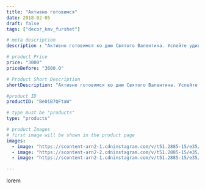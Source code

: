 ```yaml
---
title: "Активно готовимся"
date: 2018-02-05
draft: false
tags: ["decor_kmv_furshet"]

# meta description
description : "Активно готовимся ко дню Святого Валентина. Успейте удивить свои половинки , и вызвать улыбки на лицах родных вам людей."

# product Price
price: "3000"
priceBefore: "3600.0"

# Product Short Description
shortDescription: "Активно готовимся ко дню Святого Валентина. Успейте удивить свои половинки , и вызвать улыбки на лицах родных вам людей."

#product ID
productID: "Be0iB7QFtaW"

# type must be "products"
type: "products"

# product Images
# first image will be shown in the product page
images:
  - image: "https://scontent-arn2-1.cdninstagram.com/v/t51.2885-15/e35/27581802_2027957434116302_5321584223432212480_n.jpg?se=7&tp=1&_nc_ht=scontent-arn2-1.cdninstagram.com&_nc_cat=102&_nc_ohc=Seegzl1_1A8AX8AwFG1&oh=cf63fae0f8534f0584b7a6cb385404d1&oe=6072AA88&ig_cache_key=MTcwODEzODM4Mzc5MTEyODA0Nw%3D%3D.2"
  - image: "https://scontent-arn2-2.cdninstagram.com/v/t51.2885-15/e35/26868857_481955968868561_737118479366225920_n.jpg?se=7&tp=1&_nc_ht=scontent-arn2-2.cdninstagram.com&_nc_cat=105&_nc_ohc=iH9kTGILv7gAX_0SZmg&oh=cc1e3902edf23fa15fa4d96d103de548&oe=60760F6F&ig_cache_key=MTcwODEzODQwMjE5NTc1NTE3Mw%3D%3D.2"
  - image: "https://scontent-arn2-1.cdninstagram.com/v/t51.2885-15/e35/27575300_983772988440006_396383304841953280_n.jpg?se=7&tp=1&_nc_ht=scontent-arn2-1.cdninstagram.com&_nc_cat=106&_nc_ohc=v2y8mlVVtCMAX_92a56&oh=048079cfc2da89f73fd5360b3524122b&oe=607347D5&ig_cache_key=MTcwODEzODQxMTA5NjE5ODQ2Nw%3D%3D.2"

---
```

lorem
